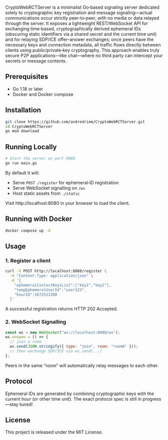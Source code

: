 CryptoWebRCTServer is a minimalist Go‑based signaling server dedicated solely to cryptographic key registration and message signaling—actual communications occur strictly peer‑to‑peer, with no media or data relayed through the server. It exposes a lightweight REST/WebSocket API for exchanging time‑based, cryptographically derived ephemeral IDs (obscuring static identifiers via a shared secret and the current time unit) and for relaying SDP/ICE offer–answer exchanges; once peers have the necessary keys and connection metadata, all traffic flows directly between clients using public/private‑key cryptography. This approach enables truly secure P2P applications—like chat—where no third party can intercept your secrets or message contents.

## Prerequisites

- Go 1.18 or later  
- Docker and Docker compose

## Installation

```bash
git clone https://github.com/andredriem/CryptoWebRCTServer.git
cd CryptoWebRCTServer
go mod download
```

## Running Locally

```bash
# Start the server on port 8080
go run main.go
```

By default it will:

- Serve `POST /register` for ephemeral‐ID registration  
- Serve WebSocket signalling on `/ws`  
- Host static assets from `./static`  

Visit http://localhost:8080 in your browser to load the client.

## Running with Docker

```bash
docker compose up -d
```

## Usage

### 1. Register a client

```bash
curl -X POST http://localhost:8080/register \
  -H "Content-Type: application/json" \
  -d '{
    "ephemeralContactKeysList":["key1","key2"],
    "tempEphemeralUserId":"user123",
    "hourId":1672531200
  }'
```

A successful registration returns HTTP 202 Accepted.

### 2. WebSocket Signalling

```js
const ws = new WebSocket("ws://localhost:8080/ws");
ws.onopen = () => {
  // join a room
  ws.send(JSON.stringify({ type: "join", room: "roomA" }));
  // then exchange SDP/ICE via ws.send(...)
};
```

Peers in the same “room” will automatically relay messages to each other.

## Protocol

Ephemeral IDs are generated by combining cryptographic keys with the current hour (or other time unit). The exact protocol spec is still in progress—stay tuned!

## License

This project is released under the MIT License.
```
